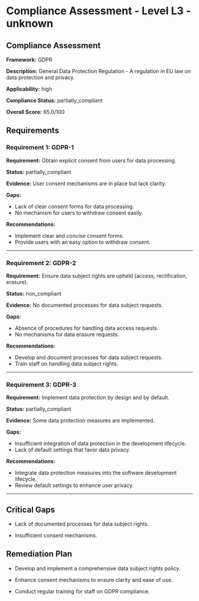 # Compliance Assessment - Level L3 - unknown

## Compliance Assessment

**Framework:** GDPR

**Description:** General Data Protection Regulation - A regulation in EU law on data protection and privacy.

**Applicability:** high

**Compliance Status:** partially_compliant

**Overall Score:** 65.0/100

## Requirements

### Requirement 1: GDPR-1

**Requirement:** Obtain explicit consent from users for data processing.

**Status:** partially_compliant

**Evidence:** User consent mechanisms are in place but lack clarity.

**Gaps:**
- Lack of clear consent forms for data processing.
- No mechanism for users to withdraw consent easily.

**Recommendations:**
- Implement clear and concise consent forms.
- Provide users with an easy option to withdraw consent.

---

### Requirement 2: GDPR-2

**Requirement:** Ensure data subject rights are upheld (access, rectification, erasure).

**Status:** non_compliant

**Evidence:** No documented processes for data subject requests.

**Gaps:**
- Absence of procedures for handling data access requests.
- No mechanisms for data erasure requests.

**Recommendations:**
- Develop and document processes for data subject requests.
- Train staff on handling data subject rights.

---

### Requirement 3: GDPR-3

**Requirement:** Implement data protection by design and by default.

**Status:** partially_compliant

**Evidence:** Some data protection measures are implemented.

**Gaps:**
- Insufficient integration of data protection in the development lifecycle.
- Lack of default settings that favor data privacy.

**Recommendations:**
- Integrate data protection measures into the software development lifecycle.
- Review default settings to enhance user privacy.

---

## Critical Gaps

- Lack of documented processes for data subject rights.

- Insufficient consent mechanisms.

## Remediation Plan

- Develop and implement a comprehensive data subject rights policy.

- Enhance consent mechanisms to ensure clarity and ease of use.

- Conduct regular training for staff on GDPR compliance.

